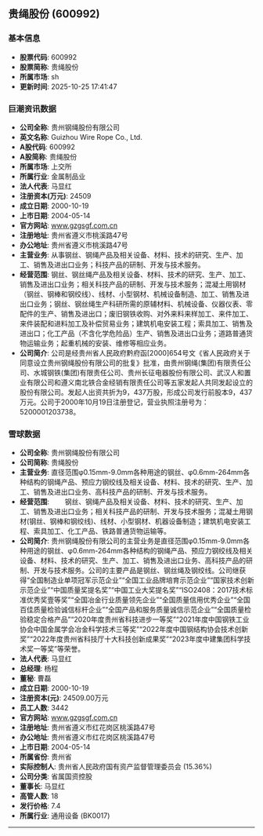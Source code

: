 ## 贵绳股份 (600992)

### 基本信息

- **股票代码**: 600992
- **股票简称**: 贵绳股份
- **所属市场**: sh
- **更新时间**: 2025-10-25 17:41:47

### 巨潮资讯数据

- **公司全称**: 贵州钢绳股份有限公司
- **英文名称**: Guizhou Wire Rope Co., Ltd.
- **A股代码**: 600992
- **A股简称**: 贵绳股份
- **所属市场**: 上交所
- **所属行业**: 金属制品业
- **法人代表**: 马显红
- **注册资本(万元)**: 24509
- **成立日期**: 2000-10-19
- **上市日期**: 2004-05-14
- **官方网站**: www.gzgsgf.com.cn
- **注册地址**: 贵州省遵义市桃溪路47号
- **办公地址**: 贵州省遵义市桃溪路47号
- **主营业务**: 从事钢丝、钢绳产品及相关设备、材料、技术的研究、生产、加工、销售及进出口业务；科技产品的研制、开发与技术服务。
- **经营范围**: 钢丝、钢丝绳产品及相关设备、材料、技术的研究、生产、加工、销售及进出口业务；相关科技产品的研制、开发与技术服务；混凝土用钢材（钢丝、钢棒和钢绞线）、线材、小型钢材、机械设备制造、加工、销售及进出口业务；钢丝、钢丝绳生产科研所需的原辅材料、机械设备、仪器仪表、零配件的生产、销售及进出口；废旧钢铁收购、对外来料来样加工、来件加工、来件装配和进料加工及补偿贸易业务；建筑机电安装工程；索具加工、销售及进出口；化工产品（不含化学危险品）生产、销售及进出口业务；道路普通货物运输业务；起重机械的安装、维修等相应业务。
- **公司简介**: 公司是经贵州省人民政府黔府函[2000]654号文《省人民政府关于同意设立贵州钢绳股份有限公司的批复》批准，由贵州钢绳(集团)有限责任公司、水城钢铁(集团)有限责任公司、贵州长征电器股份有限公司、武汉人和置业有限公司和遵义南北铁合金经销有限责任公司等五家发起人共同发起设立的股份有限公司。发起人出资共折为9，437万股，形成公司发行前股本9，437万元。公司于2000年10月19日注册登记，营业执照注册号为：5200001203738。

### 雪球数据

- **公司全称**: 贵州钢绳股份有限公司
- **公司简称**: 贵绳股份
- **主营业务**: 直径范围φ0.15mm-9.0mm各种用途的钢丝、φ0.6mm-264mm各种结构的钢绳产品、预应力钢绞线及相关设备、材料、技术的研究、生产、加工、销售及进出口业务、高科技产品的研制、开发与技术服务。
- **经营范围**: 　　钢丝、钢绳产品及相关设备、材料、技术的研究、生产、加工、销售及进出口业务；相关科技产品的研制、开发与技术服务；混凝土用钢材(钢丝、钢棒和钢绞线)、线材、小型钢材、机器设备制造；建筑机电安装工程、索具加工、化工产品、铁路普通货物运输等。
- **公司简介**: 贵州钢绳股份有限公司的主营业务是直径范围φ0.15mm-9.0mm各种用途的钢丝、φ0.6mm-264mm各种结构的钢绳产品、预应力钢绞线及相关设备、材料、技术的研究、生产、加工、销售及进出口业务、高科技产品的研制、开发与技术服务。公司的主要产品是钢丝、钢丝绳及钢绞线。公司继获得“全国制造业单项冠军示范企业”“全国工业品牌培育示范企业”“国家技术创新示范企业”“中国质量奖提名奖”“中国工业大奖提名奖”“ISO2408：2017技术标准优秀奖壹等奖”“全国冶金行业质量领先企业”“全国质量信用优秀企业”“全国百佳质量检验诚信标杆企业”“全国产品和服务质量诚信示范企业”“全国质量检验稳定合格产品”“2020年度贵州省科技进步一等奖”“2021年度中国钢铁工业协会中国金属学会冶金科学技术三等奖”“2022年度中国钢结构协会技术创新奖”“2022年度贵州省科技厅十大科技创新成果奖”“2023年度中建集团科学技术奖一等奖”等荣誉。
- **法人代表**: 马显红
- **总经理**: 杨程
- **董秘**: 曹磊
- **成立日期**: 2000-10-19
- **注册资本(元)**: 24509.00万元
- **员工人数**: 3442
- **官方网站**: www.gzgsgf.com.cn
- **注册地址**: 贵州省遵义市红花岗区桃溪路47号
- **办公地址**: 贵州省遵义市红花岗区桃溪路47号
- **上市日期**: 2004-05-14
- **所属省份**: 贵州省
- **实际控制人**: 贵州省人民政府国有资产监督管理委员会 (15.36%)
- **公司分类**: 省属国资控股
- **董事长**: 马显红
- **高管人数**: 18
- **发行价格**: 7.4
- **所属行业**: 通用设备 (BK0017)

---
